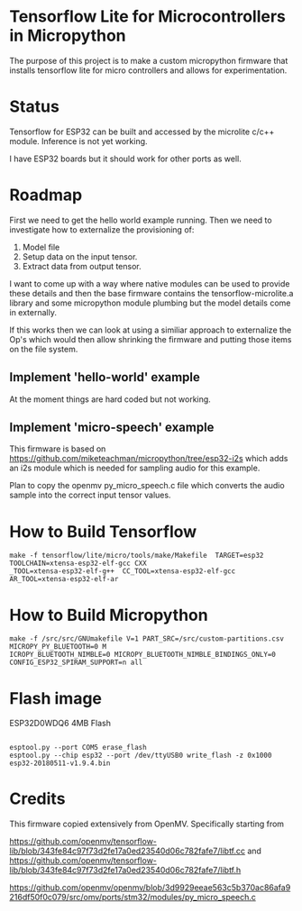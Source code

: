 # Tensorflow Lite for Microcontrollers in Micropython

The purpose of this project is to make a custom micropython firmware that installs tensorflow lite for micro controllers and allows for experimentation.

# Status

Tensorflow for ESP32 can be built and accessed by the microlite c/c++ module.  Inference is not yet working.

I have ESP32 boards but it should work for other ports as well.

# Roadmap

First we need to get the hello world example running.  Then we need to investigate how to externalize the provisioning of:
1. Model file
2. Setup data on the input tensor.
3. Extract data from output tensor.

I want to come up with a way where native modules can be used to provide these details and then the base firmware contains the tensorflow-microlite.a library and some micropython module plumbing but the model details come in externally.

If this works then we can look at using a similiar approach to externalize the Op's which would then allow shrinking the firmware and putting those items on the file system.

## Implement 'hello-world' example

At the moment things are hard coded but not working.

## Implement 'micro-speech' example

This firmware is based on https://github.com/miketeachman/micropython/tree/esp32-i2s which adds an i2s module which is needed for sampling audio for this example.

Plan to copy the openmv py_micro_speech.c file which converts the audio sample into the correct input tensor values.


# How to Build Tensorflow

```
make -f tensorflow/lite/micro/tools/make/Makefile  TARGET=esp32  TOOLCHAIN=xtensa-esp32-elf-gcc CXX
_TOOL=xtensa-esp32-elf-g++  CC_TOOL=xtensa-esp32-elf-gcc AR_TOOL=xtensa-esp32-elf-ar

```
 
# How to Build Micropython

```
make -f /src/src/GNUmakefile V=1 PART_SRC=/src/custom-partitions.csv MICROPY_PY_BLUETOOTH=0 M
ICROPY_BLUETOOTH_NIMBLE=0 MICROPY_BLUETOOTH_NIMBLE_BINDINGS_ONLY=0 CONFIG_ESP32_SPIRAM_SUPPORT=n all
```
# Flash image

ESP32D0WDQ6 4MB Flash

```

esptool.py --port COM5 erase_flash
esptool.py --chip esp32 --port /dev/ttyUSB0 write_flash -z 0x1000 esp32-20180511-v1.9.4.bin
```

# Credits

This firmware copied extensively from OpenMV.  Specifically starting from  


https://github.com/openmv/tensorflow-lib/blob/343fe84c97f73d2fe17a0ed23540d06c782fafe7/libtf.cc
and
https://github.com/openmv/tensorflow-lib/blob/343fe84c97f73d2fe17a0ed23540d06c782fafe7/libtf.h

https://github.com/openmv/openmv/blob/3d9929eeae563c5b370ac86afa9216df50f0c079/src/omv/ports/stm32/modules/py_micro_speech.c
